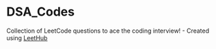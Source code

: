# DSA_Codes
Collection of LeetCode questions to ace the coding interview! - Created using [LeetHub](https://github.com/QasimWani/LeetHub)
